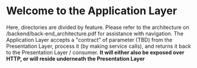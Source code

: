 # Welcome to the Application Layer
<p>Here, directories are divided by feature. Please refer to the architecture on /backend/back-end_architecture.pdf for assistance 
with navigation. The Application Layer accepts a "contract" of parameter (TBD) from the Presentation Layer, process it (by making service calls), and returns it back to the Presentation Layer / consumer. <b>It will either also be exposed over HTTP, or will reside underneath the Presentation Layer</p>
